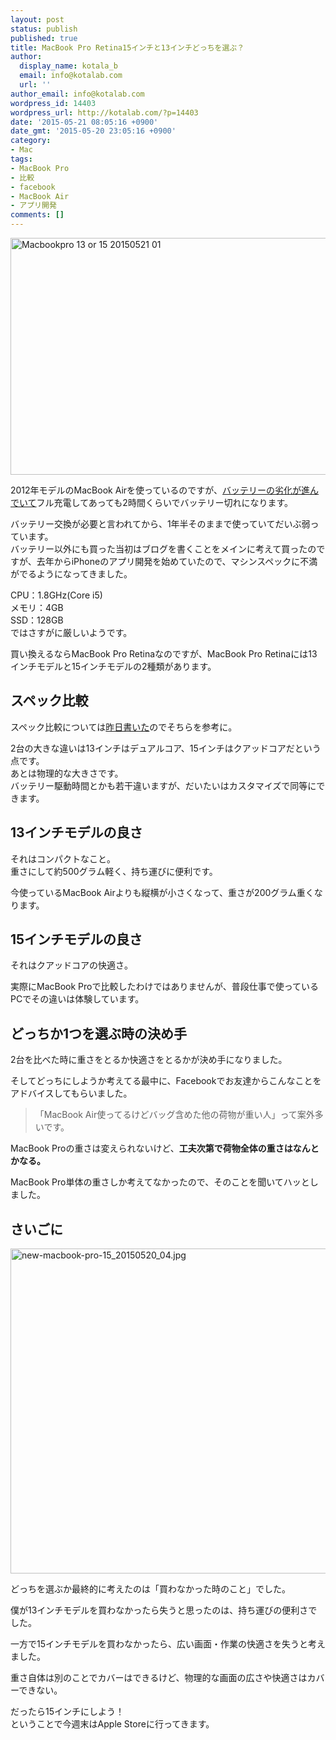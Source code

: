 ```yaml
---
layout: post
status: publish
published: true
title: MacBook Pro Retina15インチと13インチどっちを選ぶ？
author:
  display_name: kotala_b
  email: info@kotalab.com
  url: ''
author_email: info@kotalab.com
wordpress_id: 14403
wordpress_url: http://kotalab.com/?p=14403
date: '2015-05-21 08:05:16 +0900'
date_gmt: '2015-05-20 23:05:16 +0900'
category:
- Mac
tags:
- MacBook Pro
- 比較
- facebook
- MacBook Air
- アプリ開発
comments: []
---
```

<p><img src="http://kotalab.com/wp-content/uploads/2015/05/macbookpro-13-or-15_20150521_01.png" alt="Macbookpro 13 or 15 20150521 01" width="629" height ="379" class="aligncenter size-large" /></p>
<p>2012年モデルのMacBook Airを使っているのですが、<a href="http://kotalab.com/macbook-air-battery-change-2">バッテリーの劣化が進んでいて</a>フル充電してあっても2時間くらいでバッテリー切れになります。</p>
<p>バッテリー交換が必要と言われてから、1年半そのままで使っていてだいぶ弱っています。<br />
バッテリー以外にも買った当初はブログを書くことをメインに考えて買ったのですが、去年からiPhoneのアプリ開発を始めていたので、マシンスペックに不満がでるようになってきました。</p>
<p>CPU：1.8GHz(Core i5)<br />
メモリ：4GB<br />
SSD：128GB<br />
ではさすがに厳しいようです。</p>
<p>買い換えるならMacBook Pro Retinaなのですが、MacBook Pro Retinaには13インチモデルと15インチモデルの2種類があります。</p>
<p><!--more--></p>
<h2>スペック比較</h2>
<p>スペック比較については<a href="http://kotalab.com/new-macbook-pro">昨日書いた</a>のでそちらを参考に。</p>
<p>2台の大きな違いは13インチはデュアルコア、15インチはクアッドコアだという点です。<br />
あとは物理的な大きさです。<br />
バッテリー駆動時間とかも若干違いますが、だいたいはカスタマイズで同等にできます。</p>
<h2>13インチモデルの良さ</h2>
<p>それはコンパクトなこと。<br />
重さにして約500グラム軽く、持ち運びに便利です。</p>
<p>今使っているMacBook Airよりも縦横が小さくなって、重さが200グラム重くなります。</p>
<h2>15インチモデルの良さ</h2>
<p>それはクアッドコアの快適さ。</p>
<p>実際にMacBook Proで比較したわけではありませんが、普段仕事で使っているPCでその違いは体験しています。</p>
<h2>どっちか1つを選ぶ時の決め手</h2>
<p>2台を比べた時に重さをとるか快適さをとるかが決め手になりました。</p>
<p>そしてどっちにしようか考えてる最中に、Facebookでお友達からこんなことをアドバイスしてもらいました。</p>
<blockquote><p>「MacBook Air使ってるけどバッグ含めた他の荷物が重い人」って案外多いです。</p>
</blockquote>
<p>MacBook Proの重さは変えられないけど、<strong>工夫次第で荷物全体の重さはなんとかなる。</strong></p>
<p>MacBook Pro単体の重さしか考えてなかったので、そのことを聞いてハッとしました。</p>
<h2>さいごに</h2>
<p><img src="http://kotalab.com/wp-content/uploads/2015/05/new-macbook-pro-15_20150520_04-780x520.jpg" alt="new-macbook-pro-15_20150520_04.jpg" width="780" height="520" class="aligncenter size-large wp-image-14397" /></p>
<p>どっちを選ぶか最終的に考えたのは「買わなかった時のこと」でした。</p>
<p>僕が13インチモデルを買わなかったら失うと思ったのは、持ち運びの便利さでした。</p>
<p>一方で15インチモデルを買わなかったら、広い画面・作業の快適さを失うと考えました。</p>
<p>重さ自体は別のことでカバーはできるけど、物理的な画面の広さや快適さはカバーできない。</p>
<p>だったら15インチにしよう！<br />
ということで今週末はApple Storeに行ってきます。</p>
<p><script type="text/javascript" src="http://aos-creative.prf.hn/creative/camref:111l7s5/creativeref:11l3542/special:rotate"></script></p>
